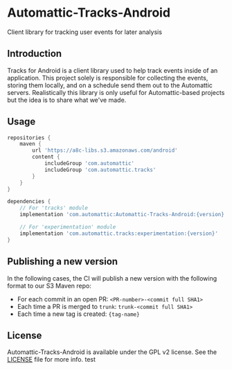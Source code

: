 # Automattic-Tracks-Android
Client library for tracking user events for later analysis

## Introduction

Tracks for Android is a client library used to help track events inside of
an application. This project solely is responsible for collecting the events,
storing them locally, and on a schedule send them out to the Automattic
servers. Realistically this library is only useful for Automattic-based
projects but the idea is to share what we've made.

## Usage

```groovy
repositories {
    maven {
        url 'https://a8c-libs.s3.amazonaws.com/android'
        content {
            includeGroup 'com.automattic'
            includeGroup 'com.automattic.tracks'
        }
    }
}

dependencies {
    // For 'tracks' module
    implementation 'com.automattic:Automattic-Tracks-Android:{version}'

    // For 'experimentation' module
    implementation 'com.automattic.tracks:experimentation:{version}'
}
```

## Publishing a new version

In the following cases, the CI will publish a new version with the following format to our S3 Maven repo:

* For each commit in an open PR: `<PR-number>-<commit full SHA1>`
* Each time a PR is merged to `trunk`: `trunk-<commit full SHA1>`
* Each time a new tag is created: `{tag-name}`

## License

Automattic-Tracks-Android is available under the GPL v2 license. See
the [LICENSE](LICENSE) file for more info.
test
